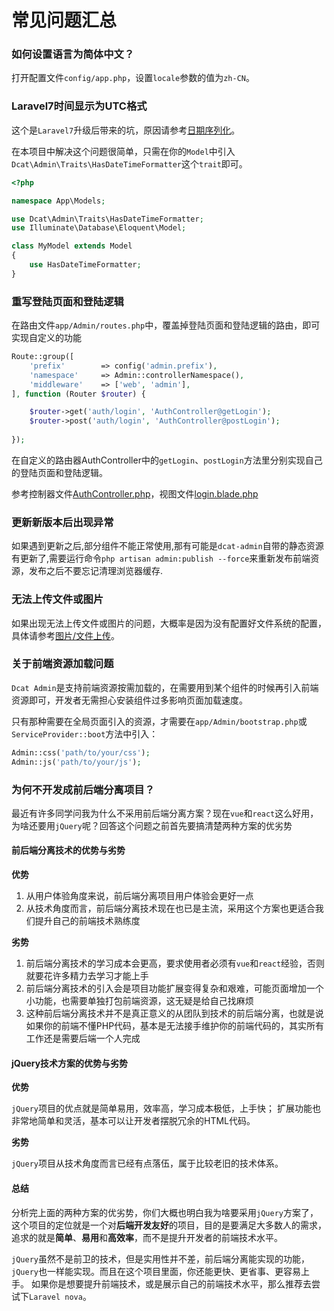 # 常见问题汇总



### 如何设置语言为简体中文？

打开配置文件`config/app.php`，设置`locale`参数的值为`zh-CN`。

### Laravel7时间显示为UTC格式

这个是`Laravel7`升级后带来的坑，原因请参考[日期序列化](https://learnku.com/docs/laravel/7.x/upgrade/7445#date-serialization)。

在本项目中解决这个问题很简单，只需在你的`Model`中引入`Dcat\Admin\Traits\HasDateTimeFormatter`这个`trait`即可。

```php
<?php

namespace App\Models;

use Dcat\Admin\Traits\HasDateTimeFormatter;
use Illuminate\Database\Eloquent\Model;

class MyModel extends Model
{
    use HasDateTimeFormatter;
}
```


### 重写登陆页面和登陆逻辑

在路由文件`app/Admin/routes.php`中，覆盖掉登陆页面和登陆逻辑的路由，即可实现自定义的功能

```php
Route::group([
    'prefix'        => config('admin.prefix'),
    'namespace'     => Admin::controllerNamespace(),
    'middleware'    => ['web', 'admin'],
], function (Router $router) {

    $router->get('auth/login', 'AuthController@getLogin');
    $router->post('auth/login', 'AuthController@postLogin');
    
});

```

在自定义的路由器AuthController中的`getLogin`、`postLogin`方法里分别实现自己的登陆页面和登陆逻辑。

参考控制器文件[AuthController.php](https://github.com/z-song/dcat-admin/blob/master/src/Controllers/AuthController.php)，视图文件[login.blade.php](https://github.com/z-song/dcat-admin/blob/master/views/login.blade.php)

### 更新新版本后出现异常

如果遇到更新之后,部分组件不能正常使用,那有可能是`dcat-admin`自带的静态资源有更新了,需要运行命令`php artisan admin:publish --force`来重新发布前端资源，发布之后不要忘记清理浏览器缓存.


### 无法上传文件或图片

如果出现无法上传文件或图片的问题，大概率是因为没有配置好文件系统的配置，具体请参考[图片/文件上传](model-form-upload.md)。


### 关于前端资源加载问题

`Dcat Admin`是支持前端资源按需加载的，在需要用到某个组件的时候再引入前端资源即可，开发者无需担心安装组件过多影响页面加载速度。

只有那种需要在全局页面引入的资源，才需要在`app/Admin/bootstrap.php`或`ServiceProvider::boot`方法中引入：

```php
Admin::css('path/to/your/css');
Admin::js('path/to/your/js');
```

### 为何不开发成前后端分离项目？

最近有许多同学问我为什么不采用前后端分离方案？现在`vue`和`react`这么好用，为啥还要用`jQuery`呢？回答这个问题之前首先要搞清楚两种方案的优劣势

#### 前后端分离技术的优势与劣势
**优势**
1. 从用户体验角度来说，前后端分离项目用户体验会更好一点
2. 从技术角度而言，前后端分离技术现在也已是主流，采用这个方案也更适合我们提升自己的前端技术熟练度

**劣势**
1. 前后端分离技术的学习成本会更高，要求使用者必须有`vue`和`react`经验，否则就要花许多精力去学习才能上手
2. 前后端分离技术的引入会是项目功能扩展变得复杂和艰难，可能页面增加一个小功能，也需要单独打包前端资源，这无疑是给自己找麻烦
3. 这种前后端分离技术并不是真正意义的从团队到技术的前后端分离，也就是说如果你的前端不懂PHP代码，基本是无法接手维护你的前端代码的，其实所有工作还是需要后端一个人完成

#### jQuery技术方案的优势与劣势

**优势**

`jQuery`项目的优点就是简单易用，效率高，学习成本极低，上手快；
扩展功能也非常地简单和灵活，基本可以让开发者摆脱冗余的HTML代码。

**劣势**

`jQuery`项目从技术角度而言已经有点落伍，属于比较老旧的技术体系。

#### 总结
分析完上面的两种方案的优劣势，你们大概也明白我为啥要采用`jQuery`方案了，这个项目的定位就是一个对**后端开发友好**的项目，目的是要满足大多数人的需求，追求的就是**简单**、**易用**和**高效率**，而不是提升开发者的前端技术水平。

`jQuery`虽然不是前卫的技术，但是实用性并不差，前后端分离能实现的功能，`jQuery`也一样能实现。而且在这个项目里面，你还能更快、更省事、更容易上手。
如果你是想要提升前端技术，或是展示自己的前端技术水平，那么推荐去尝试下`Laravel nova`。

